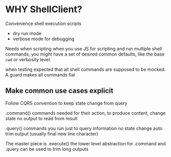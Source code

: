# WHY ShellClient?

Convenience shell execution scripts

- dry run mode
- verbose mode for debugging

Needs
  when scripting
    when you use JS for scripting and run multiple shell commands, you might have a set of desired common defaults, like the base `cwd` or verbosity level.
    
  when testing
    expected that all shell commands are supposed to be mocked. A guard makes all commands fial

## Make common use cases explicit

Follow CQRS convention to keep state change from query 

.command()
  commands needed for their action, to produce content, change state
  no output to read from result

.query()
  commands you run just to query information
  no state change
  auto trim output (usually final new line character)

The master piece is .execute()
  the lower level abstraction for .command and .query
  can be used to trim long outputs